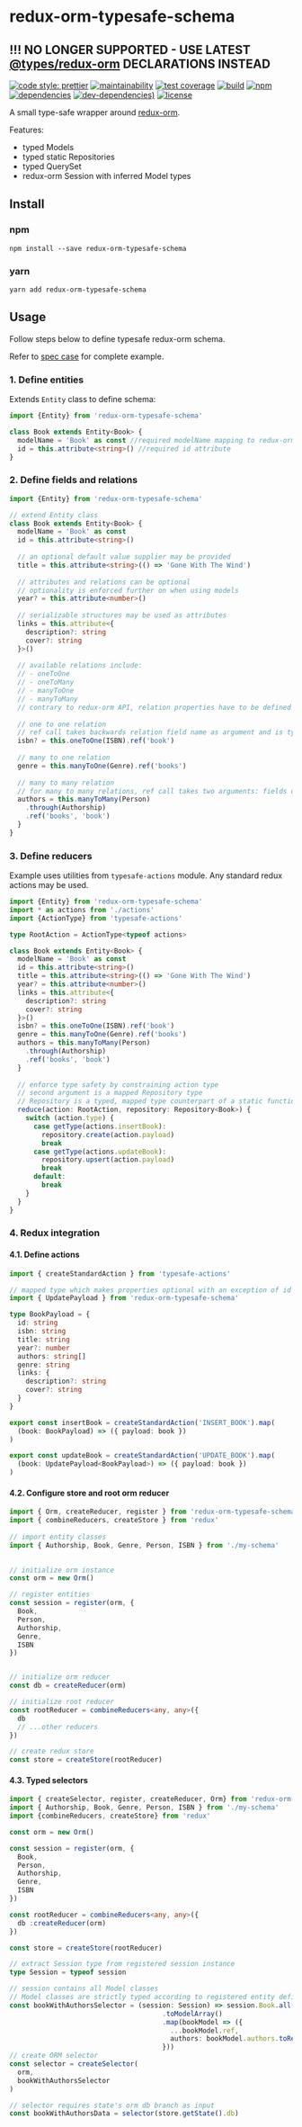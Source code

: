 # redux-orm-typesafe-schema

## !!! NO LONGER SUPPORTED - USE LATEST [@types/redux-orm](https://www.npmjs.com/package/@types/redux-orm) DECLARATIONS INSTEAD



[![code style: prettier](https://img.shields.io/badge/code_style-prettier-ff69b4.svg?style=flat-square)](https://github.com/prettier/prettier)
[![maintainability](https://api.codeclimate.com/v1/badges/cec304c8bc8574674c0d/maintainability)](https://codeclimate.com/github/tomasz-zablocki/redux-orm-typesafe-schema/maintainability)
[![test coverage](https://api.codeclimate.com/v1/badges/cec304c8bc8574674c0d/test_coverage)](https://codeclimate.com/github/tomasz-zablocki/redux-orm-typesafe-schema/test_coverage)
[![build](https://img.shields.io/circleci/project/github/tomasz-zablocki/redux-orm-typesafe-schema.svg?style=flat-square)](https://circleci.com/gh/tomasz-zablocki/redux-orm-typesafe-schema)
[![npm](https://img.shields.io/npm/v/redux-orm-typesafe-schema.svg?color=green&style=popout-square)](https://www.npmjs.com/package/redux-orm-typesafe-schema)
[![dependencies](https://img.shields.io/david/tomasz-zablocki/redux-orm-typesafe-schema.svg?style=flat-square)](https://david-dm.org/tomasz-zablocki/redux-orm-typesafe-schema)
[![dev-dependencies)](https://img.shields.io/david/dev/tomasz-zablocki/redux-orm-typesafe-schema.svg?color=darkblue&style=flat-square)](https://david-dm.org/tomasz-zablocki/redux-orm-typesafe-schema?type=dev)
[![license](https://img.shields.io/npm/l/redux-orm-typesafe-schema.svg?color=darkorange&style=flat-square)](https://github.com/tomasz-zablocki/redux-orm-typesafe-schema/blob/develop/LICENSE)

A small type-safe wrapper around [redux-orm](https://github.com/redux-orm/redux-orm).

Features: 

- typed Models
- typed static Repositories
- typed QuerySet  
- redux-orm Session with inferred Model types

## Install

### npm

`npm install --save redux-orm-typesafe-schema`

### yarn

`yarn add redux-orm-typesafe-schema`

## Usage

Follow steps below to define typesafe redux-orm schema. 

Refer to [spec case](src/lib.spec.ts) for complete example.

### 1. Define entities

Extends `Entity` class to define schema:

```typescript
import {Entity} from 'redux-orm-typesafe-schema'

class Book extends Entity<Book> {
  modelName = 'Book' as const //required modelName mapping to redux-orm static modelName
  id = this.attribute<string>() //required id attribute
}
```

### 2. Define fields and relations

```typescript
import {Entity} from 'redux-orm-typesafe-schema'

// extend Entity class
class Book extends Entity<Book> {
  modelName = 'Book' as const 
  id = this.attribute<string>() 
  
  // an optional default value supplier may be provided
  title = this.attribute<string>(() => 'Gone With The Wind') 
  
  // attributes and relations can be optional
  // optionality is enforced further on when using models
  year? = this.attribute<number>()  
  
  // serializable structures may be used as attributes 
  links = this.attribute<{ 
    description?: string
    cover?: string
  }>()
  
  // available relations include: 
  // - oneToOne 
  // - oneToMany
  // - manyToOne
  // - manyToMany
  // contrary to redux-orm API, relation properties have to be defined on both sides of relationship
   
  // one to one relation
  // ref call takes backwards relation field name as argument and is typechecked for integrity
  isbn? = this.oneToOne(ISBN).ref('book')
  
  // many to one relation 
  genre = this.manyToOne(Genre).ref('books') 
  
  // many to many relation 
  // for many to many relations, ref call takes two arguments: fields on both backwards and through Models 
  authors = this.manyToMany(Person)
    .through(Authorship)
    .ref('books', 'book')
  }
}
```

### 3. Define reducers

Example uses utilities from `typesafe-actions` module.
Any standard redux actions may be used.

```typescript
import {Entity} from 'redux-orm-typesafe-schema'
import * as actions from './actions'
import {ActionType} from 'typesafe-actions'

type RootAction = ActionType<typeof actions>

class Book extends Entity<Book> {
  modelName = 'Book' as const 
  id = this.attribute<string>() 
  title = this.attribute<string>(() => 'Gone With The Wind') 
  year? = this.attribute<number>()  
  links = this.attribute<{ 
    description?: string
    cover?: string
  }>()
  isbn? = this.oneToOne(ISBN).ref('book')
  genre = this.manyToOne(Genre).ref('books') 
  authors = this.manyToMany(Person)
    .through(Authorship)
    .ref('books', 'book')
  }
  
  // enforce type safety by constraining action type
  // second argument is a mapped Repository type 
  // Repository is a typed, mapped type counterpart of a static functionality of redux-orm Model class 
  reduce(action: RootAction, repository: Repository<Book>) {
    switch (action.type) {
      case getType(actions.insertBook):
        repository.create(action.payload)
        break
      case getType(actions.updateBook):
        repository.upsert(action.payload)
        break
      default:
        break
    }   
  }
}
```

### 4. Redux integration

#### 4.1. Define actions

```typescript
import { createStandardAction } from 'typesafe-actions'

// mapped type which makes properties optional with an exception of id property
import { UpdatePayload } from 'redux-orm-typesafe-schema'

type BookPayload = {
  id: string
  isbn: string
  title: string
  year?: number
  authors: string[]
  genre: string
  links: {
    description?: string
    cover?: string
  }
}

export const insertBook = createStandardAction('INSERT_BOOK').map(
  (book: BookPayload) => ({ payload: book })
)

export const updateBook = createStandardAction('UPDATE_BOOK').map(
  (book: UpdatePayload<BookPayload>) => ({ payload: book })
)
```

#### 4.2. Configure store and root orm reducer

```typescript
import { Orm, createReducer, register } from 'redux-orm-typesafe-schema'
import { combineReducers, createStore } from 'redux'
 
// import entity classes
import { Authorship, Book, Genre, Person, ISBN } from './my-schema'
 

// initialize orm instance
const orm = new Orm()

// register entities
const session = register(orm, {
  Book,
  Person,
  Authorship,
  Genre,
  ISBN
})


// initialize orm reducer 
const db = createReducer(orm)

// initialize root reducer
const rootReducer = combineReducers<any, any>({
  db 
  // ...other reducers
})

// create redux store
const store = createStore(rootReducer)
```

#### 4.3. Typed selectors

```typescript
import { createSelector, register, createReducer, Orm} from 'redux-orm-typesafe-schema'
import { Authorship, Book, Genre, Person, ISBN } from './my-schema'
import {combineReducers, createStore} from 'redux'

const orm = new Orm()

const session = register(orm, {
  Book,
  Person,
  Authorship,
  Genre,
  ISBN
})

const rootReducer = combineReducers<any, any>({
  db :createReducer(orm)
})

const store = createStore(rootReducer)

// extract Session type from registered session instance 
type Session = typeof session

// session contains all Model classes
// Model classes are strictly typed according to registered entity definitions 
const bookWithAuthorsSelector = (session: Session) => session.Book.all()
                                      .toModelArray()
                                      .map(bookModel => ({
                                        ...bookModel.ref,
                                        authors: bookModel.authors.toRefArray()
                                      }))
// create ORM selector                                 
const selector = createSelector(
  orm,
  bookWithAuthorsSelector
)

// selector requires state's orm db branch as input
const bookWithAuthorsData = selector(store.getState().db)
```
